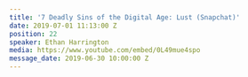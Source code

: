 ```yaml
---
title: '7 Deadly Sins of the Digital Age: Lust (Snapchat)'
date: 2019-07-01 11:13:00 Z
position: 22
speaker: Ethan Harrington
media: https://www.youtube.com/embed/0L49mue4spo
message_date: 2019-06-30 10:00:00 Z
---
```


